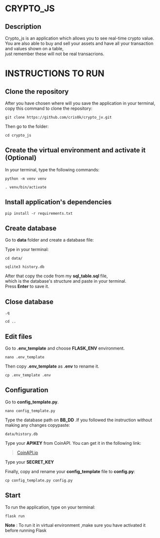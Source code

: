 # CRYPTO_JS

## Description

Crypto_js is an application which allows you to see real-time crypto value.\
You are also able to buy and sell your assets and have all your transaction and values shown on a table,\
just remember these will not be real transacrions.


# INSTRUCTIONS TO RUN

## Clone the repository
After you have chosen where will you save the application in your terminal, copy this command to clone the repository:

```
git clone https://github.com/cris0k/crypto_jv.git
```
Then go to the folder:

```
cd crypto_js
```
## Create the virtual environment and activate it (Optional)

In your terminal, type the following commands:

```
python -m venv venv
```
```
. venv/bin/activate
```

## Install application's dependencies

```
pip install -r requirements.txt
```

## Create database

Go to **data** folder and create a database file:

Type in your terminal:

```
cd data/
```

```
sqlite3 history.db
```

After that copy the code from my **sql_table.sql** file,\
which is the database's structure and paste in your terminal.\
Press **Enter** to save it.

## Close database

```
.q
```

```
cd ..
```

## Edit files

Go to **.env_template** and choose **FLASK_ENV** environment.

```
nano .env_template
```
Then copy  **.env_template** as **.env** to rename it.

```
cp .env_template .env
```
## Configuration

Go to **config_template.py**.
```
nano config_template.py
```

Type the database path on **BB_DD** .If you followed the instruction without making any changes copypaste:

```
data/history.db
```

Type your **APIKEY** from CoinAPI. You can get it in the following link:

> [CoinAPI.io](https://www.coinapi.io/)

Type your **SECRET_KEY**

Finally, copy and rename your **config_template** file to **config.py**:

```
cp config_template.py config.py
```

## Start

To run the application, type on your terminal:

```
flask run
```

**Note** : To run it in virtual environment ,make sure you have activated it before running Flask